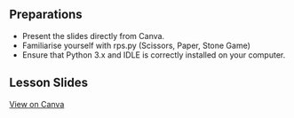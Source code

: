 ## Preparations
- Present the slides directly from Canva.
- Familiarise yourself with rps.py (Scissors, Paper, Stone Game)
- Ensure that Python 3.x and IDLE is correctly installed on your computer.

## Lesson Slides
[View on Canva](https://www.canva.com/design/DAFXdg_dOik/7YyEdAYr7jve7C7obasFBg/view?utm_content=DAFXdg_dOik&utm_campaign=designshare&utm_medium=link2&utm_source=sharebutton)
